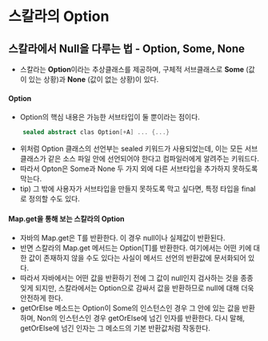 # 스칼라의 Option

## 스칼라에서 Null을 다루는 법 - Option, Some, None

* 스칼라는 **Option**이라는 추상클래스를 제공하며, 구체적 서브클래스로 **Some** (값이 있는 상황)과 **None** (값이 없는 상황)이 있다.


#### Option

* Option의 핵심 내용은 가능한 서브타입이 둘 뿐이라는 점이다.
```Scala
    sealed abstract clas Option[+A] ... {...}
```
* 위처럼 Option 클래스의 선언부는 sealed 키워드가 사용되었는데, 이는 모든 서브클래스가 같은 소스 파일 안에 선언되어야 한다고 컴파일러에게 알려주는 키워드다.
* 따라서 Opton은 Some과 None 두 가지 외에 다른 서브타입을 추가하지 못하도록 막는다.
* tip) 그 밖에 사용자가 서브타입을 만들지 못하도록 막고 싶다면, 특정 타입을 final로 정의할 수도 있다.

#### Map.get을 통해 보는 스칼라의 Option
* 자바의 Map.get은 T를 반환한다. 이 경우 null이나 실제값이 반환된다.
* 반면 스칼라의 Map.get 메서드는 Option[T]를 반환한다. 여기에서는 어떤 키에 대한 값이 존재하지 않을 수도 있다는 사실이 메서드 선언의 반환값에 문서화되어 있다.
* 따라서 자바에서는 어떤 값을 반환하기 전에 그 값이 null인지 검사하는 것을 종종 잊게 되지만, 스칼라에서는 Option으로 감싸서 값을 반환하므로 null에 대해 더욱 안전하게 한다.
* getOrElse 메소드는 Option이 Some의 인스턴스인 경우 그 안에 있는 값을 반환하며, Non의 인스턴스인 경우 getOrElse에 넘긴 인자를 반환한다. 다시 말해, getOrElse에 넘긴 인자는 그 메소드의 기본 반환값처럼 작동한다.

